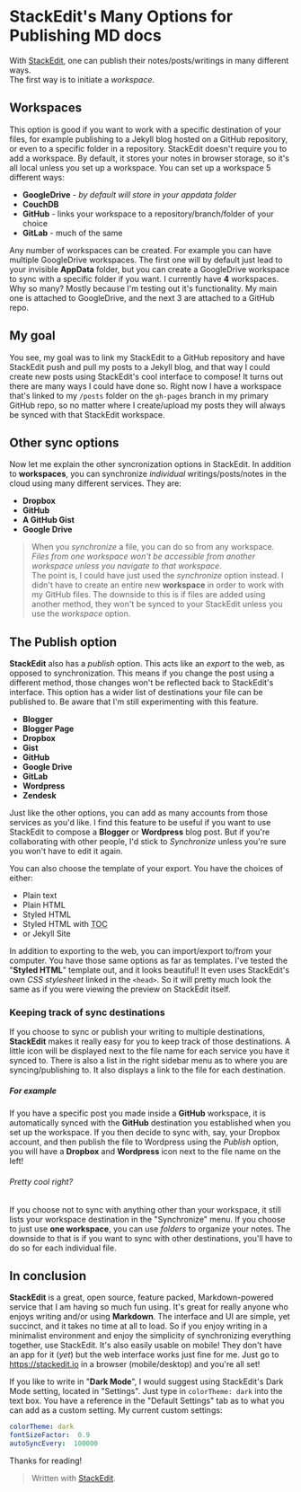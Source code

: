 # StackEdit's Many Options for Publishing MD docs

With [StackEdit](https://stackedit.io), one can publish their notes/posts/writings in many different ways.  
The first way is to initiate a *workspace*.  

## Workspaces
This option is good if you want to work with a specific destination of your files, for example publishing to a Jekyll blog hosted on a GitHub repository, or even to a specific folder in a repository.
StackEdit doesn't require you to add a workspace.  By default, it stores your notes in browser storage, so it's all local unless you set up a workspace.
You can set up a workspace 5 different ways:
* **GoogleDrive** - *by default will store in your appdata folder*
* **CouchDB**
* **GitHub** - links your workspace to a repository/branch/folder of your choice
* **GitLab** - much of the same

Any number of workspaces can be created.  For example you can have multiple GoogleDrive workspaces.  The first one will by default just lead to your invisible **AppData** folder, but you can create a GoogleDrive workspace to sync with a specific folder if you want.
I currently have **4** workspaces.  Why so many?  Mostly because I'm testing out it's functionality.  My main one is attached to GoogleDrive, and the next 3 are attached to a GitHub repo.
## My goal
You see, my goal was to link my StackEdit to a GitHub repository and have StackEdit push and pull my posts to a Jekyll blog, and that way I could create new posts using StackEdit's cool interface to compose!
It turns out there are many ways I could have done so.
Right now I have a workspace that's linked to my `/posts` folder on the `gh-pages` branch in my primary GitHub repo, so no matter where I create/upload my posts they will always be synced with that StackEdit workspace.
## Other sync options
Now let me explain the other syncronization options in StackEdit.
In addition to **workspaces**, you can synchronize *individual* writings/posts/notes in the cloud using many different services.  They are:
* **Dropbox**
* **GitHub**
* **A GitHub Gist**
*  **Google Drive**

>When you *synchronize* a file, you can do so from any workspace.  *Files from one workspace won't be accessible from another workspace unless you navigate to that workspace*.  
The point is, I could have just used the *synchronize* option instead.  I didn't have to create an entire new **workspace** in order to work with my GitHub files.  The downside to this is if files are added using another method, they won't be synced to your StackEdit unless you use the *workspace* option.

## The Publish option
**StackEdit** also has a *publish* option.  This acts like an *export* to the web, as opposed to synchronization.  This means if you change the post using a different method, those changes won't be reflected back to StackEdit's interface.  This option has a wider list of destinations your file can be published to.  Be aware that I'm still experimenting with this feature.
* **Blogger**
*  **Blogger Page**
*  **Dropbox**
*  **Gist**
*  **GitHub**
*  **Google Drive**
*  **GitLab**
* **Wordpress**
* **Zendesk**

Just like the other options, you can add as many accounts from those services as you'd like.
I find this feature to be useful if you want to use StackEdit to compose a **Blogger** or **Wordpress** blog post.  But if you're collaborating with other people, I'd stick to *Synchronize* unless you're sure you won't have to edit it again.

You can also choose the template of your export.  You have the choices of either:
* Plain text
* Plain HTML
* Styled HTML
* Styled HTML with <abbr title="Table of Contents">TOC</abbr>
* or Jekyll Site

In addition to exporting to the web, you can import/export to/from your computer.  You have those same options as far as templates.
I've tested the "**Styled HTML**" template out, and it looks beautiful!  It even uses StackEdit's own *CSS stylesheet* linked in the `<head>`.  So it will pretty much look the same as if you were viewing the preview on StackEdit itself.

### Keeping track of sync destinations
If you choose to sync or publish your writing to multiple destinations, **StackEdit** makes it really easy for you to keep track of those destinations.  A little icon will be displayed next to the file name for each service you have it synced to.  There is also a list in the right sidebar menu as to where you are syncing/publishing to.  It also displays a link to the file for each destination.
##### For example
If you have a specific post you made inside a **GitHub** workspace, it is automatically synced with the **GitHub** destination you established when you set up the workspace.  If you then decide to sync with, say, your Dropbox account, and then publish the file to Wordpress using the *Publish* option, you will have a **Dropbox** and **Wordpress** icon next to the file name on the left!  

###### Pretty cool right?



If you choose not to sync with anything other than your workspace, it still lists your workspace destination in the "Synchronize" menu.
If you choose to just use **one workspace**, you can use *folders* to organize your notes.  The downside to that is if you want to sync with other destinations, you'll have to do so for each individual file.

## In conclusion
**StackEdit** is a great, open source, feature packed, Markdown-powered service that I am having so much fun using.  It's great for really anyone who enjoys writing and/or using **Markdown**.  The interface and UI are simple, yet succinct, and it takes no time at all to load.  So if you enjoy writing in a minimalist environment and enjoy the simplicity of synchronizing everything together, use StackEdit.  It's also easily usable on mobile!  They don't have an app for it (*yet*) but the web interface works just fine for me.  Just go to https://stackedit.io in a browser (mobile/desktop) and you're all set!

If you like to write in "**Dark Mode**", I would suggest using StackEdit's Dark Mode setting, located in "Settings".
Just type in `colorTheme: dark` into the text box.  You have a reference in the "Default Settings" tab as to what you can add as a custom setting. My current custom settings:
```yaml
colorTheme: dark  
fontSizeFactor:  0.9  
autoSyncEvery:  100000
```

Thanks for reading!

> Written with [StackEdit](https://stackedit.io/).
<!--stackedit_data:
eyJkaXNjdXNzaW9ucyI6eyJzWk4xbVprcThxa1BYaklWIjp7In
N0YXJ0IjoxNDg3LCJlbmQiOjE1NDEsInRleHQiOiJJdCB0dXJu
cyBvdXQgdGhlcmUgYXJlIG1hbnkgd2F5cyBJIGNvdWxkIGhhdm
UgZG9uZSBzby4ifX0sImNvbW1lbnRzIjp7IklHNUdOYU5UYUpH
WGhIcjYiOnsiZGlzY3Vzc2lvbklkIjoic1pOMW1aa3E4cWtQWG
pJViIsInN1YiI6ImdoOjY5NjczNjQwIiwidGV4dCI6ImNvdWxk
IGJlIGRlbGV0ZWQiLCJjcmVhdGVkIjoxNTk5MjU4NDU5OTY0fX
0sImhpc3RvcnkiOlstMjAzNDgxMzYxXX0=
-->